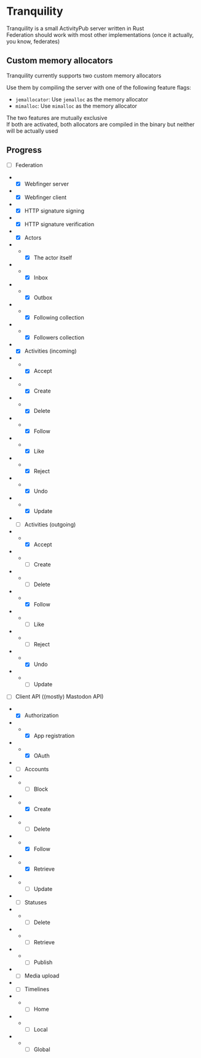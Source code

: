 # Tranquility

Tranquility is a small ActivityPub server written in Rust  
Federation should work with most other implementations (once it actually, you know, federates)  

## Custom memory allocators

Tranquility currently supports two custom memory allocators  

Use them by compiling the server with one of the following feature flags:

* `jemallocator`: Use `jemalloc` as the memory allocator
* `mimalloc`: Use `mimalloc` as the memory allocator

The two features are mutually exclusive  
If both are activated, both allocators are compiled in the binary but neither will be actually used  

## Progress

- [ ] Federation
- - [x] Webfinger server
- - [x] Webfinger client
- - [x] HTTP signature signing
- - [x] HTTP signature verification
- - [x] Actors
- - - [x] The actor itself
- - - [x] Inbox
- - - [x] Outbox
- - - [x] Following collection
- - - [x] Followers collection
- - [x] Activities (incoming)
- - - [x] Accept
- - - [x] Create
- - - [x] Delete
- - - [x] Follow
- - - [x] Like
- - - [x] Reject
- - - [x] Undo
- - - [x] Update
- - [ ] Activities (outgoing)
- - - [x] Accept
- - - [ ] Create
- - - [ ] Delete
- - - [x] Follow
- - - [ ] Like
- - - [ ] Reject
- - - [x] Undo
- - - [ ] Update

- [ ] Client API ((mostly) Mastodon API)
- - [x] Authorization
- - - [x] App registration
- - - [x] OAuth
- - [ ] Accounts
- - - [ ] Block
- - - [x] Create
- - - [ ] Delete
- - - [x] Follow
- - - [x] Retrieve
- - - [ ] Update
- - [ ] Statuses
- - - [ ] Delete
- - - [ ] Retrieve
- - - [ ] Publish
- - [ ] Media upload
- - [ ] Timelines
- - - [ ] Home
- - - [ ] Local
- - - [ ] Global
